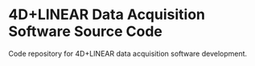 # 4D+LINEAR Data Acquisition Software Source Code
Code repository for 4D+LINEAR data acquisition software development.
